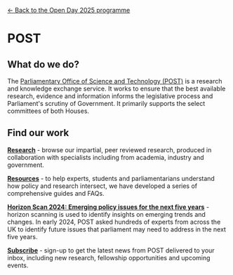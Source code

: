 <a href="../">&larr; Back to the Open Day 2025 programme</a>

# POST

## What do we do?
The [Parliamentary Office of Science and Technology (POST)](https://post.parliament.uk/) is a research and knowledge exchange service. It works to ensure that the best available research, evidence and information informs the legislative process and Parliament's scrutiny of Government. It primarily supports the select committees of both Houses.

## Find our work

**[Research](https://post.parliament.uk/research/)** - browse our impartial, peer reviewed research, produced in collaboration with specialists including from academia, industry and government.

**[Resources](https://post.parliament.uk/resources/)** - to help experts, students and parliamentarians understand how policy and research intersect, we have developed a series of comprehensive guides and FAQs.

**[Horizon Scan 2024: Emerging policy issues for the next five years](https://post.parliament.uk/horizon-scan-2024/)** - horizon scanning is used to identify insights on emerging trends and changes. In early 2024, POST asked hundreds of experts from across the UK to identify future issues that parliament may need to address in the next five years.

**[Subscribe](https://post.parliament.uk/subscribe/)** - sign-up to get the latest news from POST delivered to your inbox, including new research, fellowship opportunities and upcoming events.